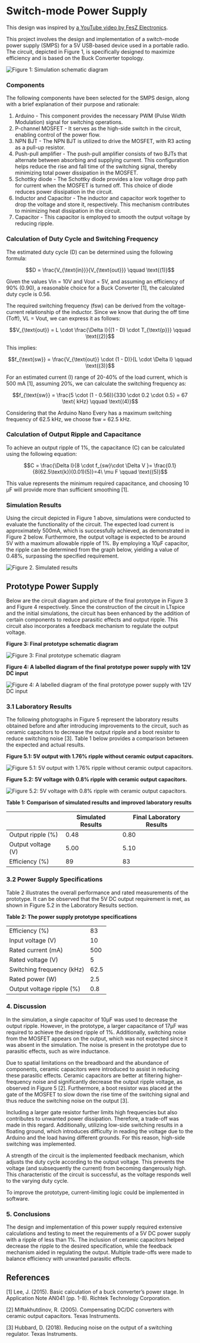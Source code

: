 # Switch-mode Power Supply


This design was inspired by [a YouTube video by FesZ Electronics](https://www.youtube.com/watch?v=2LlT0-S9KvI&t=17s). 

This project involves the design and implementation of a switch-mode power supply (SMPS) for a 5V USB-based device used in a portable radio. The circuit, depicted in Figure 1, is specifically designed to maximize efficiency and is based on the Buck Converter topology.

![Figure 1: Simulation schematic diagram](./media/simulation_schematic.png)

### Components

The following components have been selected for the SMPS design, along with a brief explanation of their purpose and rationale:

1. Arduino - This component provides the necessary PWM (Pulse Width Modulation) signal for switching operations.
2. P-channel MOSFET - It serves as the high-side switch in the circuit, enabling control of the power flow.
3. NPN BJT - The NPN BJT is utilized to drive the MOSFET, with R3 acting as a pull-up resistor.
4. Push-pull amplifier - The push-pull amplifier consists of two BJTs that alternate between absorbing and supplying current. This configuration helps reduce the rise and fall time of the switching signal, thereby minimizing total power dissipation in the MOSFET.
5. Schottky diode - The Schottky diode provides a low voltage drop path for current when the MOSFET is turned off. This choice of diode reduces power dissipation in the circuit.
6. Inductor and Capacitor - The inductor and capacitor work together to drop the voltage and store it, respectively. This mechanism contributes to minimizing heat dissipation in the circuit.
7. Capacitor - This capacitor is employed to smooth the output voltage by reducing ripple.

### Calculation of Duty Cycle and Switching Frequency

The estimated duty cycle (D) can be determined using the following formula:

$$D = \frac{V_{\text{in}}}{V_{\text{out}}} \qquad \text{(1)}$$

Given the values Vin = 10V and Vout = 5V, and assuming an efficiency of 90% (0.90), a reasonable choice for a Buck Converter [1], the calculated duty cycle is 0.56.

The required switching frequency (fsw) can be derived from the voltage-current relationship of the inductor. Since we know that during the off time (Toff), VL = Vout, we can express it as follows:

$$V_{\text{out}} = L \cdot \frac{\Delta I}{(1 - D) \cdot T_{\text{p}}} \qquad \text{(2)}$$

This implies:

$$f_{\text{sw}} = \frac{V_{\text{out}} \cdot (1 - D)}{L \cdot \Delta I} \qquad \text{(3)}$$

For an estimated current (I) range of 20-40% of the load current, which is 500 mA [1], assuming 20%, we can calculate the switching frequency as:

$$f_{\text{sw}} = \frac{5 \cdot (1 - 0.56)}{330 \cdot 0.2 \cdot 0.5} = 67 \text{ kHz} \qquad \text{(4)}$$

Considering that the Arduino Nano Every has a maximum switching frequency of 62.5 kHz, we choose fsw = 62.5 kHz.

### Calculation of Output Ripple and Capacitance

To achieve an output ripple of 1%, the capacitance (C) can be calculated using the following equation:

$$C = \frac{\Delta I}{8 \cdot f_{sw}\cdot \Delta V }= \frac{0.1}{8(62.5\text{k})(0.01)(5)}=4\ \mu F
 \qquad \text{(5)}$$

This value represents the minimum required capacitance, and choosing 10 μF will provide more than sufficient smoothing [1].


### Simulation Results

Using the circuit depicted in Figure 1 above, simulations were conducted to evaluate the functionality of the circuit. The expected load current is approximately 500mA, which is successfully achieved, as demonstrated in Figure 2 below. Furthermore, the output voltage is expected to be around 5V with a maximum allowable ripple of 1%. By employing a 10μF capacitor, the ripple can be determined from the graph below, yielding a value of 0.48%, surpassing the specified requirement.

![Figure 2. Simulated results](./media/sim_results.png)
## Prototype Power Supply

Below are the circuit diagram and picture of the final prototype in Figure 3 and Figure 4 respectively. Since the construction of the circuit in LTspice and the initial simulations, the circuit has been enhanced by the addition of certain components to reduce parasitic effects and output ripple. This circuit also incorporates a feedback mechanism to regulate the output voltage.

**Figure 3: Final prototype schematic diagram**

![Figure 3: Final prototype schematic diagram](./media/schematic.png)

**Figure 4: A labelled diagram of the final prototype power supply with 12V DC input**

![Figure 4: A labelled diagram of the final prototype power supply with 12V DC input](./media/prototype.png)

### 3.1 Laboratory Results

The following photographs in Figure 5 represent the laboratory results obtained before and after introducing improvements to the circuit, such as ceramic capacitors to decrease the output ripple and a boot resistor to reduce switching noise [3]. Table 1 below provides a comparison between the expected and actual results.

**Figure 5.1: 5V output with 1.76% ripple without ceramic output capacitors.**

![Figure 5.1: 5V output with 1.76% ripple without ceramic output capacitors.](media/no_cap.png)

**Figure 5.2: 5V voltage with 0.8% ripple with ceramic output capacitors.**

![Figure 5.2: 5V voltage with 0.8% ripple with ceramic output capacitors.](media/cap.png)

**Table 1: Comparison of simulated results and improved laboratory results**

|               | Simulated Results | Final Laboratory Results |
|---------------|------------------|--------------------------|
| Output ripple (%) | 0.48             | 0.80                     |
| Output voltage (V) | 5.00             | 5.10                     |
| Efficiency (%) | 89               | 83                       |

### 3.2 Power Supply Specifications

Table 2 illustrates the overall performance and rated measurements of the prototype. It can be observed that the 5V DC output requirement is met, as shown in Figure 5.2 in the Laboratory Results section.

**Table 2: The power supply prototype specifications**

|                    |                   |
|--------------------|-------------------|
| Efficiency (%)     | 83                |
| Input voltage (V)  | 10                |
| Rated current (mA) | 500               |
| Rated voltage (V)  | 5                 |
| Switching frequency (kHz) | 62.5       |
| Rated power (W)    | 2.5               |
| Output voltage ripple (%) | 0.8           |

### 4. Discussion

In the simulation, a single capacitor of 10μF was used to decrease the output ripple. However, in the prototype, a larger capacitance of 17μF was required to achieve the desired ripple of 1%. Additionally, switching noise from the MOSFET appears on the output, which was not expected since it was absent in the simulation. The noise is present in the prototype due to parasitic effects, such as wire inductance.

Due to spatial limitations on the breadboard and the abundance of components, ceramic capacitors were introduced to assist in reducing these parasitic effects. Ceramic capacitors are better at filtering higher-frequency noise and significantly decrease the output ripple voltage, as observed in Figure 5 [2]. Furthermore, a boot resistor was placed at the gate of the MOSFET to slow down the rise time of the switching signal and thus reduce the switching noise on the output [3].

Including a larger gate resistor further limits high frequencies but also contributes to unwanted power dissipation. Therefore, a trade-off was made in this regard. Additionally, utilizing low-side switching results in a floating ground, which introduces difficulty in reading the voltage due to the Arduino and the load having different grounds. For this reason, high-side switching was implemented.

A strength of the circuit is the implemented feedback mechanism, which adjusts the duty cycle according to the output voltage. This prevents the voltage (and subsequently the current) from becoming dangerously high. This characteristic of the circuit is successful, as the voltage responds well to the varying duty cycle.

To improve the prototype, current-limiting logic could be implemented in software.

### 5. Conclusions

The design and implementation of this power supply required extensive calculations and testing to meet the requirements of a 5V DC power supply with a ripple of less than 1%. The inclusion of ceramic capacitors helped decrease the ripple to the desired specification, while the feedback mechanism aided in regulating the output. Multiple trade-offs were made to balance efficiency with unwanted parasitic effects.

## References

[1] Lee, J. (2015). Basic calculation of a buck converter’s power stage. In Application Note AN041 (pp. 1-8). Richtek Technology Corporation.

[2] Miftakhutdinov, R. (2005). Compensating DC/DC converters with ceramic output capacitors. Texas Instruments.

[3] Hubbard, D. (2018). Reducing noise on the output of a switching regulator. Texas Instruments.
